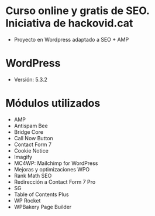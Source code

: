 # Curso online y gratis de SEO. Iniciativa de hackovid.cat
- Proyecto en Wordpress adaptado a SEO + AMP

# WordPress
- Versión: 5.3.2

# Módulos utilizados
- AMP
- Antispam Bee
- Bridge Core
- Call Now Button
- Contact Form 7
- Cookie Notice
- Imagify
- MC4WP: Mailchimp for WordPress
- Mejoras y optimizaciones WPO
- Rank Math SEO
- Redirección a Contact Form 7 Pro
- SG 
- Table of Contents Plus
- WP Rocket
- WPBakery Page Builder
